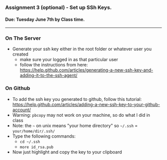 ### Assignment 3 (optional) - Set up SSh Keys.
#### Due: Tuesday June 7th by Class time. 
-----

### On The Server
- Generate your ssh key either in the root folder or whatever user you created
    - make sure your logged in as that particular user
    - follow the instructions from here: https://help.github.com/articles/generating-a-new-ssh-key-and-adding-it-to-the-ssh-agent/


### On Github
- To add the ssh key you generated to github, follow this tutorial: https://help.github.com/articles/adding-a-new-ssh-key-to-your-github-account/
- Warning: `pbcopy` may not work on your machine, so do what I did in class
- Note: the `~` on unix means "your home directory" so `~/.ssh` = `your/home/dir/.ssh/`
- Type the following commands: 
    - `cd ~/.ssh`
    - `more id_rsa.pub`
- Now just highlight and copy the key to your clipboard
